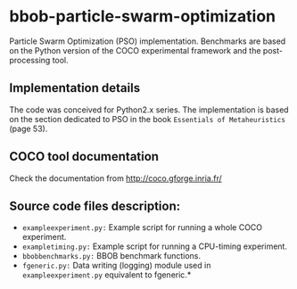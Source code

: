 # bbob-particle-swarm-optimization
Particle Swarm Optimization (PSO) implementation. Benchmarks are based on the Python version of the COCO experimental framework and the post-processing tool.

## Implementation details
The code was conceived for Python2.x series. The implementation is based on the section dedicated to PSO in the book ``Essentials of Metaheuristics`` (page 53).

## COCO tool documentation
Check the documentation from http://coco.gforge.inria.fr/


## Source code files description:
* ``exampleexperiment.py:``   Example script for running a whole COCO experiment.
* ``exampletiming.py:``       Example script for running a CPU-timing experiment.
* ``bbobbenchmarks.py:``      BBOB benchmark functions.
* ``fgeneric.py:``            Data writing (logging) module used in ``exampleexperiment.py`` equivalent to fgeneric.*
